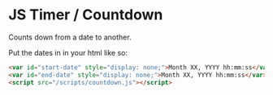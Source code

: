 # JS Timer / Countdown
Counts down from a date to another.

Put the dates in in your html like so:
```html
<var id="start-date" style="display: none;">Month XX, YYYY hh:mm:ss</var>
<var id="end-date" style="display: none;">Month XX, YYYY hh:mm:ss</var>
<script src="/scripts/countdown.js"></script>
```
